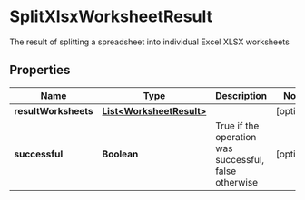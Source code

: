 

# SplitXlsxWorksheetResult

The result of splitting a spreadsheet into individual Excel XLSX worksheets
## Properties

Name | Type | Description | Notes
------------ | ------------- | ------------- | -------------
**resultWorksheets** | [**List&lt;WorksheetResult&gt;**](WorksheetResult.md) |  |  [optional]
**successful** | **Boolean** | True if the operation was successful, false otherwise |  [optional]



